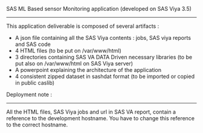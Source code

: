 SAS ML Based sensor Monitoring application (developed on SAS Viya 3.5)
**********************************************************************

This application deliverable is composed of several artifacts :

* A json file containing all the SAS Viya contents : jobs, SAS viya reports and SAS code
* 4 HTML files (to be put on /var/www/html)
* 3 directories containing SAS VA DATA Driven necessary libraries (to be put also on /var/www/html on SAS Viya server)
* A powerpoint explaining the architecture of  the application
* 4 consistent zipped dataset in sashdat format (to be imported or copied in public caslib)

Deployment note :
*****************
All the HTML files, SAS Viya jobs and url in SAS VA report, contain a reference
to the development hostname. You have to change this reference to the correct 
hostname.